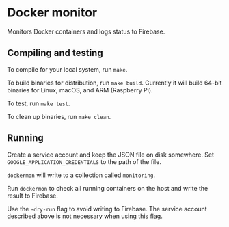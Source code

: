 # Docker monitor

Monitors Docker containers and logs status to Firebase.

## Compiling and testing

To compile for your local system, run `make`.

To build binaries for distribution, run `make build`.
Currently it will build 64-bit binaries for 
Linux, macOS, and ARM (Raspberry Pi).

To test, run `make test`.

To clean up binaries, run `make clean`.

## Running

Create a service account and keep the JSON file on disk somewhere.
Set `GOOGLE_APPLICATION_CREDENTIALS` to the path of the file.

`dockermon` will write to a collection called `monitoring`.

Run `dockermon` to check all running containers on the host and
write the result to Firebase.

Use the `-dry-run` flag to avoid writing to Firebase.
The service account described above is not necessary when using this flag.

